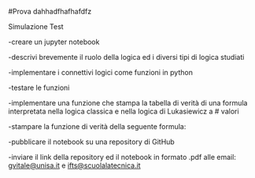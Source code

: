 #Prova
dahhadfhafhafdfz

Simulazione Test

-creare un jupyter notebook

-descrivi brevemente il ruolo della logica ed i diversi tipi di logica studiati

-implementare i connettivi logici come funzioni in python

-testare le funzioni

-implementare una funzione che stampa la tabella di verità di una formula interpretata nella logica classica e nella logica di Lukasiewicz a # valori

-stampare la funzione di verità della seguente formula:

-pubblicare il notebook su una repository di GitHub

-inviare il link della repository ed il notebook in formato .pdf alle email: gvitale@unisa.it e ifts@scuolalatecnica.it
